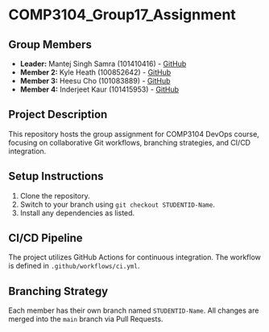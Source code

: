 # COMP3104_Group17_Assignment

## Group Members
- **Leader:** Mantej Singh Samra (101410416) - [GitHub](https://github.com/samramantej)
- **Member 2:** Kyle Heath (100852642) - [GitHub](https://github.com/KHeath84)
- **Member 3:** Heesu Cho (101083889) - [GitHub](https://github.com/hurabono)
- **Member 4:** Inderjeet Kaur (101415953) - [GitHub](https://github.com/InderjeetKaur62)

## Project Description
This repository hosts the group assignment for COMP3104 DevOps course, focusing on 
collaborative Git workflows, branching strategies, and CI/CD integration.
## Setup Instructions
1. Clone the repository.
2. Switch to your branch using `git checkout STUDENTID-Name`.
3. Install any dependencies as listed.
## CI/CD Pipeline
The project utilizes GitHub Actions for continuous integration. The workflow is defined 
in `.github/workflows/ci.yml`.
## Branching Strategy
Each member has their own branch named `STUDENTID-Name`. All changes are 
merged into the `main` branch via Pull Requests.